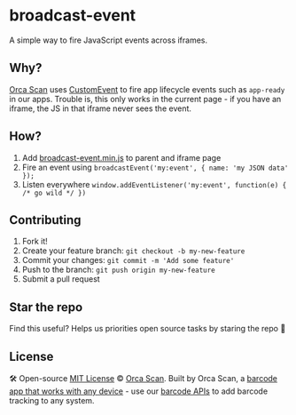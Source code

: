 # broadcast-event

A simple way to fire JavaScript events across iframes.

## Why?

[Orca Scan](https://orcascan.com) uses [CustomEvent](https://developer.mozilla.org/en-US/docs/Web/API/CustomEvent/CustomEvent) to fire app lifecycle events such as `app-ready` in our apps. Trouble is, this only works in the current page - if you have an iframe, the JS in that iframe never sees the event.

## How?

1. Add [broadcast-event.min.js](dist/broadcast-event.min.js) to parent and iframe page
2. Fire an event using `broadcastEvent('my:event', { name: 'my JSON data' });`
3. Listen everywhere `window.addEventListener('my:event', function(e) { /* go wild */ })`

## Contributing

1. Fork it!
2. Create your feature branch: `git checkout -b my-new-feature`
3. Commit your changes: `git commit -m 'Add some feature'`
4. Push to the branch: `git push origin my-new-feature`
5. Submit a pull request

## Star the repo

Find this useful? Helps us priorities open source tasks by staring the repo 🌟

## License

🛠️ Open-source [MIT License](LICENSE) © [Orca Scan](https://orcascan.com). Built by Orca Scan, a [barcode app that works with any device](https://orcascan.com) - use our [barcode APIs](https://orcascan.com/guides?tag=for-developers) to add barcode tracking to any system.
